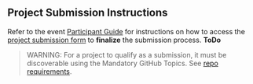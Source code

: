 ## Project Submission Instructions

Refer to the event [Participant Guide]() for instructions on how to access the [project submission form]() to **finalize** the submission process.  **ToDo**
  

>WARNING: For a project to qualify as a submission, it must be discoverable using the Mandatory GitHub Topics. See [repo requirements](./repo-requirements.md).
